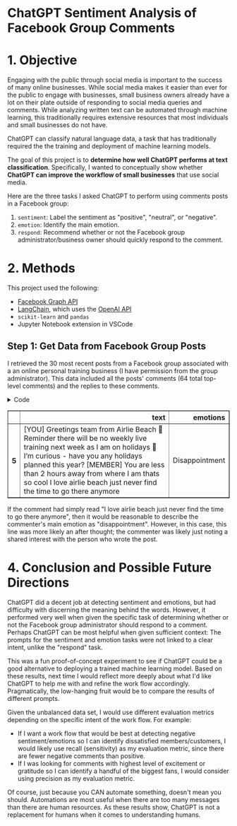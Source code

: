 # ChatGPT Sentiment Analysis of Facebook Group Comments

# 1. Objective
Engaging with the public through social media is important to the success of many online businesses. While social media makes it easier than ever for the public to engage with businesses, small business owners already have a lot on their plate outside of responding to social media queries and comments. While analyzing written text can be automated through machine learning, this traditionally requires extensive resources that most individuals and small businesses do not have. 

ChatGPT can classify natural language data, a task that has traditionally required the the training and deployment of machine learning models.

The goal of this project is to **determine how well ChatGPT performs at text classification**. Specifically, I wanted to conceptually show whether **ChatGPT can improve the workflow of small businesses** that use social media. 

Here are the three tasks I asked ChatGPT to perform using comments posts in a Facebook group:
1. `sentiment`: Label the sentiment as "positive", "neutral", or "negative".
2. `emotion`: Identify the main emotion.
3. `respond`: Recommend whether or not the Facebook group administrator/business owner should quickly respond to the comment.


# 2. Methods

This project used the following:
* [Facebook Graph API](https://developers.facebook.com/docs/graph-api/reference)
* [LangChain](https://api.python.langchain.com/en/latest/api_reference.html#), which uses the [OpenAI API](https://platform.openai.com/overview)
* `scikit-learn` and `pandas`
* Jupyter Notebook extension in VSCode

## Step 1: Get Data from Facebook Group Posts

I retrieved the 30 most recent posts from a Facebook group associated with a an online personal training business (I have permission from the group administrator). This data included all the posts' comments (64 total top-level comments) and the replies to these comments. 


<details>
<summary>Code</summary>

```Python
import pandas as pd
import sys
sys.path.append(r"C:\Users\silvh\OneDrive\lighthouse\custom_python")
from silvhua import *
# set the option to wrap text within cells
pd.set_option('display.max_colwidth', None)
pd.set_option('display.max_rows', 10)
pd.set_option('display.max_columns', None)
pd.set_option('display.width', None)
```


```Python
import json
import requests

with open("../online-PT-social-media-NLP/notebooks/credentials.json") as f:
    credentials = json.load(f)

ig_user_id = credentials['am_ig_user_id']
access_token = credentials['am_fb_access_token']
group_id = credentials['SSC_group_id']

posts_data_dict = dict()
posts_df_dict = dict()
comments_response_dict = dict()
comments_df_dict = dict()
replies_dict = dict()

def get_facebook_posts(group_id, access_token, limit=30):
    """
    Makes a GET request to pull posts from a Facebook group using the Facebook API.
    Outputs the results into a DataFrame so that each post is a row along with its time stamp, message,
    permalink, comments count, reactions, and post ID.
    Also outputs the response.json().

    Parameters:
        group_id (str): The ID of the Facebook group to pull posts from.
        access_token (str): An access token with the appropriate permissions to access the group's content.
        limit (int): The number of posts to retrieve (default is 100).

    Returns:
        pandas.DataFrame: A DataFrame containing the posts and their associated data.
    """
    url = f"https://graph.facebook.com/{group_id}/feed"

    params = {
        "access_token": access_token,
        "fields": "created_time,message,permalink_url,comments.limit(10).summary(true),reactions.limit(500).summary(true).type(LIKE).as(like),reactions.limit(500).summary(true).type(LOVE).as(love),reactions.limit(500).summary(true).type(WOW).as(wow),reactions.limit(500).summary(true).type(HAHA).as(haha),reactions.limit(500).summary(true).type(SAD).as(sad),reactions.limit(500).summary(true).type(ANGRY).as(angry)",
        "limit": limit
    }
    response = requests.get(url, params=params)
    status_code = response.status_code
    print("Response Status Code:", status_code)
    data = response.json()
    return data

## I will use this as part of the final code for the task
def process_response(data):
    posts = []
    comments = []
    for post in data["data"]:
        created_time = post.get("created_time")
        message = post.get("message")
        permalink_url = post.get("permalink_url")
        comments_count = post.get("comments", {}).get("summary", {}).get("total_count", 0)
        reactions = post.get("like", {}).get("summary", {}).get("total_count", 0), post.get("love", {}).get("summary", {}).get("total_count", 0), post.get("wow", {}).get("summary", {}).get("total_count", 0), post.get("haha", {}).get("summary", {}).get("total_count", 0), post.get("sad", {}).get("summary", {}).get("total_count", 0), post.get("angry", {}).get("summary", {}).get("total_count", 0)
        post_id = post.get("id")
        posts.append({
            "post_id": post_id,
            "created_time": created_time,
            "message": message,
            "comments_count": comments_count,
            "like_count": reactions[0],
            "love_count": reactions[1],
            "wow_count": reactions[2],
            "haha_count": reactions[3],
            "sad_count": reactions[4],
            "angry_count": reactions[5],
            "permalink_url": permalink_url,
        })

    df = pd.DataFrame(posts)
    # Reorder columns
    df = df[["post_id", "created_time", "message", "comments_count", "like_count", "love_count", "wow_count", "haha_count", "sad_count", "angry_count", "permalink_url"]]
    
    return df

def get_fb_comments(group_id, access_token, limit=30):
    """
    Pulls comments from a Facebook group using the Facebook API and outputs the results into a pandas DataFrame.
    
    Parameters:
    group_id (str): The ID of the Facebook group to pull comments from.
    access_token (str): A Facebook access token with the necessary permissions to access the group.
    
    Returns:
    Tuple(pandas.DataFrame, dict): A tuple containing a DataFrame with each comment as a row along with its details and replies,
    and the full JSON response from the API.
    """
    # Set up the API endpoint and parameters
    url = f"https://graph.facebook.com/{group_id}/feed"
    params = {
        "fields": "comments{created_time,message,from,comments{created_time,message,from}}",
        "access_token": access_token,
        "limit": limit
    }

    # Make the GET request
    response = requests.get(url, params=params)
    
    # Convert the response to a DataFrame
    comments = []
    for post in response.json()["data"]:
        post_comments = post.get("comments", {}).get("data", [])
        for comment in post_comments:
            comment_dict = {
                "post_id": post.get("id"),
                "created_time": comment.get("created_time"),
                "message": comment.get("message"),
                "author_id": comment.get("from", {}).get("id"),
                "author_name": comment.get("from", {}).get("name"),
                "parent_id": None,
                "parent_name": None,
            }
            parent_comment = comment.get("comments", {}).get("data", [])
            if parent_comment:
                parent_comment = parent_comment[0]
                comment_dict["parent_id"] = parent_comment.get("id")
                comment_dict["parent_name"] = parent_comment.get("from", {}).get("name")
            comments.append(comment_dict)
    df = pd.DataFrame(comments)
    return df, response.json()

def create_reply_dataframe(json_object, add_replies=False):
    # Initialize empty lists to store data
    post_id_list = []
    parent_comment_message_list = []
    comment_id_list = []
    reply_comment_message_list = []
    reply_created_time_list = []
    reply_id_list = []
    
    # Loop through each post in the json object
    for post in json_object:
        # Get the post ID
        post_id = post['id']
        
        try: # SH 2023-03-22 10:50 Added this 
            # Loop through each comment in the post
            for comment in post['comments']['data']:
                # Get the comment ID and message
                comment_id = comment['id']
                parent_comment_message = comment['message']
                
                # Check if the comment has any replies
                if add_replies == True:
                    # Loop through each reply to the comment
                    for reply in comment['comments']['data']:
                        if 'comments' in comment:
                            # Get the reply ID, message, and creation time
                            reply_id = reply['id']
                            reply_comment_message = reply['message']
                            reply_created_time = reply['created_time']
                            
                            # Add the data to the lists
                            post_id_list.append(post_id)
                            parent_comment_message_list.append(parent_comment_message)
                            comment_id_list.append(comment_id)
                            reply_comment_message_list.append(reply_comment_message)
                            reply_created_time_list.append(reply_created_time)
                            reply_id_list.append(reply_id)
                else:
                    # Add the data to the lists
                    post_id_list.append(post_id)
                    parent_comment_message_list.append(parent_comment_message)
                    comment_id_list.append(comment_id)
        except Exception  as error:
            # exc_type, exc_obj, tb = sys.exc_info()
            # f = tb.tb_frame
            # lineno = tb.tb_lineno
            # filename = f.f_code.co_filename
            # print("An error occurred on line", lineno, "in", filename, ":", error)
            pass
    
    # Create a dataframe from the lists
    if add_replies == True:
        df = pd.DataFrame({
            'post_id': post_id_list,
            'parent_comment_message': parent_comment_message_list,
            'comment_id': comment_id_list,
            'reply_comment_message': reply_comment_message_list,
            'reply_created_time': reply_created_time_list,
            'reply_id': reply_id_list
        })
    else:
        df = pd.DataFrame({
            'post_id': post_id_list,
            'parent_comment_message': parent_comment_message_list,
            'comment_id': comment_id_list,
        })
    return df

def merge_dataframes(comments_df, posts_df, replies_df, add_replies=False):
    # merge comments and posts dataframes on post_id
    merged_df = pd.merge(comments_df, posts_df, on='post_id', how='outer')
    # merge replies dataframe on comment_id
    merged_df = pd.merge(merged_df, replies_df, left_on='message_x', right_on='parent_comment_message', how='left')
    if add_replies == True:
        # rename columns
        merged_df = merged_df.rename(columns={
            'post_id_x': 'post_id',
            'created_time_x': 'comment_created_time',
            'created_time_y': 'post_created_time',
            'message_x': 'comment_message',
            'message_y': 'post_message',
            'parent_name_x': 'parent_name',
            'reply_comment_message': 'reply_message',
            'reply_created_time': 'reply_created_time',
            'reply_id': 'reply_id'
        })
        # drop unnecessary columns
        merged_df = merged_df.drop(columns=['parent_name', 'parent_id'])
        # reorder columns
        merged_df = merged_df[['post_id', 'post_message', 'post_created_time', 'comment_created_time', 'parent_comment_message',
                            'comment_id', 'reply_message', 'reply_created_time', 'reply_id']]
    else:
        # rename columns
        merged_df = merged_df.rename(columns={
            'post_id_x': 'post_id',
            'created_time_x': 'comment_created_time',
            'created_time_y': 'post_created_time',
            'message_x': 'comment_message',
            'message_y': 'post_message',
            'parent_name_x': 'parent_name',
        })
        # drop unnecessary columns
        merged_df = merged_df.drop(columns=['parent_name', 'parent_id'])
        # reorder columns
        merged_df = merged_df[['post_id', 'post_message', 'post_created_time', 'comment_created_time', 'parent_comment_message',
                            'comment_id']]
    return merged_df

def process_posts(df):
    """
    Return the unique non-null parent_comment_message values and the associated post_message values.
    """
    df = df[['parent_comment_message', 'post_message']].drop_duplicates()
    df = df[df['parent_comment_message'].notnull()]
    df = df[df['post_message'].notnull()]
    results = pd.DataFrame(
        df.apply(lambda row: f"You: {row['post_message']}\n\nMember: {row['parent_comment_message']}", axis=1).unique(),
        columns=['text'])
    return results


iteration = 1.11

# Get Facebook group posts
posts_data_dict[iteration] = get_facebook_posts(group_id, access_token)
posts_df_dict[iteration] = process_response(posts_data_dict[iteration])
comments_df_dict[iteration], comments_response_dict[iteration] = get_fb_comments(group_id, access_token)
replies_dict[iteration] = create_reply_dataframe(comments_response_dict[iteration]['data'], add_replies=0)
merged = merge_dataframes(comments_df_dict[iteration], posts_df_dict[iteration], replies_dict[iteration])

```


```Python
"""
Each row in this dataframe contains one comment (`parent_comment_message`) to a post (`post_message`). 
Some posts are repeated because they have multiple comments.
"""
merged
```
</details>



<div>

<table border="1" class="dataframe">
  <thead>
    <tr style="text-align: right;">
      <th></th>
      <th>text</th>
      <th>emotions</th>
    </tr>
  </thead>
  <tbody>
    <tr>
      <th>5</th>
      <td>[YOU] Greetings team from Airlie Beach 👋  Reminder there will be no weekly live training next week as I am on holidays 🙏  I’m curious - have you any holidays planned this year?  [MEMBER] You are less than 2 hours away from where I am thats so cool I love airlie beach just never find the time to go there anymore</td>
      <td>Disappointment</td>
    </tr>
  </tbody>
</table>
</div>



If the comment had simply read "I love airlie beach just never find the time to go there anymore", then it would be reasonable to describe the commenter's main emotion as "disappointment". However, in this case, this line was more likely an after thought; the commenter was likely just noting a shared interest with the person who wrote the post.

# 4. Conclusion and Possible Future Directions
ChatGPT did a decent job at detecting sentiment and emotions, but had difficulty with discerning the meaning behind the words. However, it performed very well when given the specific task of determining whether or not the Facebook group administrator should respond to a comment. Perhaps ChatGPT can be most helpful when given sufficient context: The prompts for the sentiment and emotion tasks were not linked to a clear intent, unlike the "respond" task.

This was a fun proof-of-concept experiment to see if ChatGPT could be a good alternative to deploying a trained machine learning model. Based on these results, next time I would reflect more deeply about what I'd like ChatGPT to help me with and refine the work flow accordingly. Pragmatically, the low-hanging fruit would be to compare the results of different prompts.

Given the unbalanced data set, I would use different evaluation metrics depending on the specific intent of the work flow. For example:
* If I want a work flow that would be best at detecting negative sentiment/emotions so I can identify dissatisfied members/customers, I would likely use recall (sensitivity) as my evaluation metric, since there are fewer negative comments than positive.
* If I was looking for comments with highest level of excitement or gratitude so I can identify a handful of the biggest fans, I would consider using precision as my evaluation metric.

Of course, just because you CAN automate something, doesn't mean you should. Automations are most useful when there are too many messages than there are human resources. As these results show, ChatGPT is not a replacement for humans when it comes to understanding humans.

#
